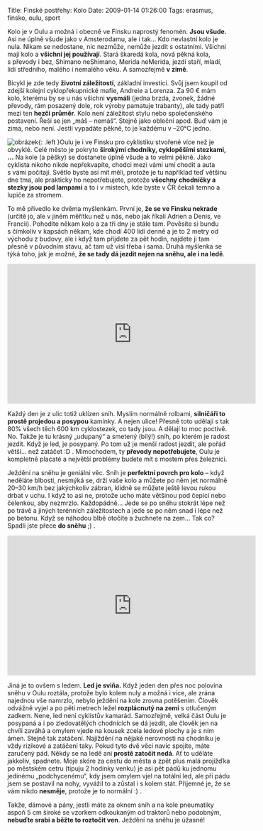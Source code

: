 Title: Finské postřehy: Kolo
Date: 2009-01-14 01:26:00
Tags: erasmus, finsko, oulu, sport

Kolo je v Oulu a možná i obecně ve Finsku naprostý fenomén. **Jsou všude.** Asi ne úplně všude jako v Amsterodamu, ale i tak… Kdo nevlastní kolo je nula. Nikam se nedostane, nic nezmůže, nemůže jezdit s ostatními. Všichni mají kolo a **všichni jej používají**. Stará škaredá kola, nová pěkná kola, s převody i bez, Shimano neShimano, Merida neMerida, jezdí staří, mladí, lidi středního, malého i nemalého věku. A samozřejmě **v zimě**.

Bicykl je zde tedy **životní záležitostí**, základní investicí. Svůj jsem koupil od zdejší kolejní cyklopřekupnické mafie, Andreie a Lorenza. Za 90 € mám kolo, kterému by se u nás všichni **vysmáli** (jedna brzda, zvonek, žádné převody, rám posazený dole, rok výroby pamatuje trabanty), ale tady patří mezi ten **hezčí průměr**. Kolo není záležitost stylu nebo společenského postavení. Řeší se jen „máš – nemáš“. Stejně jako obleční apod. Buď vám je zima, nebo není. Jestli vypadáte pěkně, to je každému v –20°C jedno.

![obrázek]({filename}/images/91.jpg){: .left }Oulu je i ve Finsku pro cyklistiku stvořené více než je obvyklé. Celé město je pokryto **širokými chodníky, cyklopěšími stezkami, …** Na kole (a pěšky) se dostanete úplně všude a to velmi pěkně. Jako cyklista nikoho nikde nepřekvapíte, chodci mezi vámi umí chodit a auta s vámi počítají. Světlo byste asi mít měli, protože je tu například teď většinu dne tma, ale prakticky ho nepotřebujete, protože **všechny chodníčky a stezky jsou pod lampami** a to i v místech, kde byste v ČR čekali temno a lupiče za stromem.

To mě přivedlo ke dvěma myšlenkám. První je, **že se ve Finsku nekrade** (určitě jo, ale v jiném měřítku než u nás, nebo jak říkali Adrien a Denis, ve Francii). Pohodíte někam kolo a za tři dny je stále tam. Pověsíte si bundu s čímkoliv v kapsách někam, kde chodí 400 lidí denně a je to 2 metry od východu z budovy, ale i když tam přijdete za pět hodin, najdete ji tam přesně v původním stavu, ač tam už visí třeba i sama. Druhá myšlenka se týká toho, jak je možné, **že se tady dá jezdit nejen na sněhu, ale i na ledě**.

<iframe width="560" height="315" src="https://www.youtube.com/embed/BkS6tlVTMqA" frameborder="0" allowfullscreen></iframe>

Každý den je z ulic totiž uklízen sníh. Myslím normálně rolbami, **silničáři to prostě projedou a posypou** kamínky. A nejen ulice! Přesně toto udělají s tak 80% všech těch 600 km cyklostezek, co tady jsou. A dělají to moc poctivě. No. Takže je tu krásný „udupaný“ a smetený (bílý!) sníh, po kterém je radost jezdit. Když je led, je posypaný. Po tom už je menší radost jezdit, ale pořád větší… než zatáčet :D . Mimochodem, ty **převody nepotřebujete**, Oulu je kompletně placaté a největší problémy budete mít s mostem přes železnici.

Ježdění na sněhu je geniální věc. Sníh je **perfektní povrch pro kolo** – když neděláte blbosti, nesmýká se, drží vaše kolo a můžete po něm jet normálně 20–30 km/h bez jakýchkoliv zábran, klidně se můžete ještě levou rukou drbat v uchu. I když to asi ne, protože ucho máte většinou pod čepicí nebo čelenkou, aby nezmrzlo. Každopádně… Jede se po sněhu stokrát lépe než po trávě a jiných terénních záležitostech a jede se po něm snad i lépe než po betonu. Když se náhodou blbě otočíte a žuchnete na zem… Tak co? Spadli jste přece **do sněhu** ;) .

<iframe width="560" height="315" src="https://www.youtube.com/embed/Fhu-LJVJO7o" frameborder="0" allowfullscreen></iframe>

Jiná je to ovšem s ledem. **Led je sviňa.** Když jeden den přes noc polovina sněhu v Oulu roztála, protože bylo kolem nuly a možná i více, ale zrána najednou vše namrzlo, nebylo ježdění na kole zrovna potěšením. Člověk odvážně vyjel a po pěti metrech ležel **rozplácnutý na zemi** s otlučeným zadkem. Nene, led není cyklistův kamarád. Samozřejmě, velká část Oulu je posypaná a i po zledovatělých chodnících se dá jezdit, ale člověk jen na chvíli zaváhá a omylem vjede na kousek zcela ledové plochy a je s ním ámen. Stejně tak zatáčení. Najíždění na nějaké nerovnosti na chodníku je vždy rizikové a zatáčení taky. Pokud tyto dvě věci navíc spojíte, máte zaručený pád. Někdy se na ledě ani **prostě zatočit nedá**. Ať to uděláte jakkoliv, spadnete. Moje skóre za cestu do města a zpět plus malá projížďka po městském cetru (tipuju 2 hodinky venku) je asi pět pádů ku jednomu jedinému „podchycenému“, kdy jsem omylem vjel na totální led, ale při pádu jsem se postavil na nohy, vyvážil to a zůstal i s kolem stát. Příjemné je, že se vám nikdo **nesměje**, protože je to normální
:) .

Takže, dámové a pány, jestli máte za oknem sníh a na kole pneumatiky aspoň 5 cm široké se vzorkem odkoukaným od traktorů nebo podobným, **nebuďte srabi a běžte to roztočit ven**. Ježdění na sněhu je úžasné!
